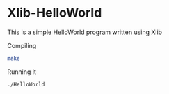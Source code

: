 # Xlib-HelloWorld
This is a simple HelloWorld program written using Xlib

Compiling
```bash
make
```
Running it
```bash
./HelloWorld
```
